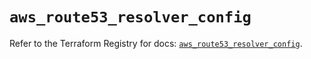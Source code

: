 # `aws_route53_resolver_config`

Refer to the Terraform Registry for docs: [`aws_route53_resolver_config`](https://registry.terraform.io/providers/hashicorp/aws/4.54.0/docs/resources/route53_resolver_config).

